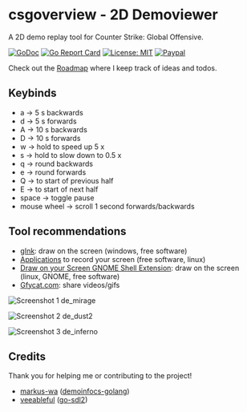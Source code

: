 # csgoverview - 2D Demoviewer

A 2D demo replay tool for Counter Strike: Global Offensive.

[![GoDoc](https://godoc.org/github.com/Linus4/csgoverview?status.svg)](https://godoc.org/github.com/Linus4/csgoverview) [![Go Report Card](https://goreportcard.com/badge/github.com/linus4/csgoverview)](https://goreportcard.com/report/github.com/linus4/csgoverview)  [![License: MIT](https://img.shields.io/badge/License-MIT-yellow.svg)](https://github.com/Linus4/csgoverview/blob/master/LICENSE) [![Paypal](https://www.paypalobjects.com/en_US/i/btn/btn_donate_SM.gif)](https://www.paypal.me/linuswbr)

Check out the [Roadmap](https://github.com/Linus4/csgoverview/projects/1) where
I keep track of ideas and todos.

## Keybinds

* a -> 5 s backwards
* d -> 5 s forwards
* A -> 10 s backwards
* D -> 10 s forwards
* w -> hold to speed up 5 x
* s -> hold to slow down to 0.5 x
* q -> round backwards
* e -> round forwards
* Q -> to start of previous half
* E -> to start of next half
* space -> toggle pause
* mouse wheel -> scroll 1 second forwards/backwards

## Tool recommendations

* [gInk](https://github.com/geovens/gInk): draw on the screen (windows, free
  software)
* [Applications](https://askubuntu.com/questions/4428/how-can-i-record-my-screen)
  to record your screen (free software, linux)
* [Draw on your Screen GNOME Shell
  Extension](https://extensions.gnome.org/extension/1683/draw-on-you-screen/):
  draw on the screen (linux, GNOME, free software)
* [Gfycat.com](https://gfycat.com): share videos/gifs

![Screenshot 1 de_mirage](https://i.imgur.com/BKTTBfW.png)

![Screenshot 2 de_dust2](https://i.imgur.com/2kfkpvP.png)

![Screenshot 3 de_inferno](https://i.imgur.com/sNYT4eH.png)

## Credits

Thank you for helping me or contributing to the project!

* [markus-wa](https://github.com/markus-wa)
  ([demoinfocs-golang](https://github.com/markus-wa/demoinfocs-golang))
* [veeableful](https://github.com/veeableful)
  ([go-sdl2](https://github.com/veandco/go-sdl2/))
